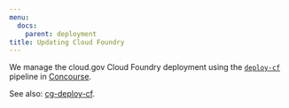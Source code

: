 ```yaml
---
menu:
  docs:
    parent: deployment
title: Updating Cloud Foundry
---
```


We manage the cloud.gov Cloud Foundry deployment using the [`deploy-cf`](https://ci.cloud.gov/pipelines/deploy-cf) pipeline in [Concourse](https://concourse.ci).

See also: [cg-deploy-cf](https://github.com/18F/cg-deploy-cf).
